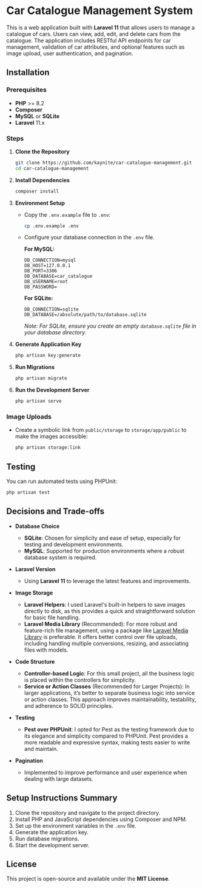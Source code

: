 # Car Catalogue Management System

This is a web application built with **Laravel 11** that allows users to manage a catalogue of cars. Users can view, add, edit, and delete cars from the catalogue. The application includes RESTful API endpoints for car management, validation of car attributes, and optional features such as image upload, user authentication, and pagination.

## Installation

### Prerequisites

- **PHP** >= 8.2
- **Composer**
- **MySQL** or **SQLite**
- **Laravel** 11.x

### Steps

1. **Clone the Repository**

   ```bash
   git clone https://github.com/kaynite/car-catalogue-management.git
   cd car-catalogue-management
   ```

2. **Install Dependencies**

   ```bash
   composer install
   ```

3. **Environment Setup**

   - Copy the `.env.example` file to `.env`:

     ```bash
     cp .env.example .env
     ```

   - Configure your database connection in the `.env` file.

     **For MySQL:**

     ```dotenv
     DB_CONNECTION=mysql
     DB_HOST=127.0.0.1
     DB_PORT=3306
     DB_DATABASE=car_catalogue
     DB_USERNAME=root
     DB_PASSWORD=
     ```

     **For SQLite:**

     ```dotenv
     DB_CONNECTION=sqlite
     DB_DATABASE=/absolute/path/to/database.sqlite
     ```

     *Note: For SQLite, ensure you create an empty `database.sqlite` file in your database directory.*

4. **Generate Application Key**

   ```bash
   php artisan key:generate
   ```

5. **Run Migrations**

   ```bash
   php artisan migrate
   ```

6. **Run the Development Server**

   ```bash
   php artisan serve
   ```

### Image Uploads

- Create a symbolic link from `public/storage` to `storage/app/public` to make the images accessible:

  ```bash
  php artisan storage:link
  ```

## Testing

You can run automated tests using PHPUnit:

```bash
php artisan test
```

## Decisions and Trade-offs

- **Database Choice**
  - **SQLite**: Chosen for simplicity and ease of setup, especially for testing and development environments.
  - **MySQL**: Supported for production environments where a robust database system is required.

- **Laravel Version**
  - Using **Laravel 11** to leverage the latest features and improvements.

- **Image Storage**
  - **Laravel Helpers**: I used Laravel's built-in helpers to save images directly to disk, as this provides a quick and straightforward solution for basic file handling.
  - **Laravel Media Library** (Recommended): For more robust and feature-rich file management, using a package like [Laravel Media Library](https://spatie.be/docs/laravel-medialibrary/) is preferable. It offers better control over file uploads, including handling multiple conversions, resizing, and associating files with models.

- **Code Structure**
  - **Controller-based Logic**: For this small project, all the business logic is placed within the controllers for simplicity.
  - **Service or Action Classes** (Recommended for Larger Projects): In larger applications, it’s better to separate business logic into service or action classes. This approach improves maintainability, testability, and adherence to SOLID principles.

- **Testing**
  - **Pest over PHPUnit**: I opted for Pest as the testing framework due to its elegance and simplicity compared to PHPUnit. Pest provides a more readable and expressive syntax, making tests easier to write and maintain.

- **Pagination**
  - Implemented to improve performance and user experience when dealing with large datasets.

## Setup Instructions Summary

1. Clone the repository and navigate to the project directory.
2. Install PHP and JavaScript dependencies using Composer and NPM.
3. Set up the environment variables in the `.env` file.
4. Generate the application key.
5. Run database migrations.
6. Start the development server.

## License

This project is open-source and available under the **MIT License**.
